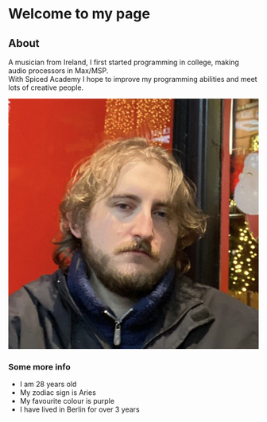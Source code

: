 # Welcome to my page

## About

A musician from Ireland, I first started programming in college, making audio processors in Max/MSP. <br/> 
With Spiced Academy I hope to improve my programming abilities and meet lots of creative people.

![ProfilePic](./ProfilePic.jpg)

### Some more info

- I am 28 years old
- My zodiac sign is Aries
- My favourite colour is purple
- I have lived in Berlin for over 3 years
